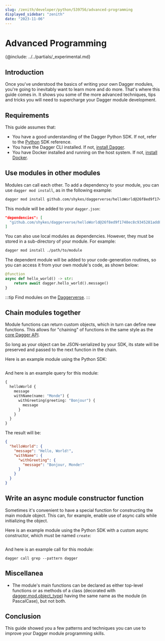 ```yaml
---
slug: /zenith/developer/python/539756/advanced-programming
displayed_sidebar: "zenith"
date: "2023-11-06"
---
```


# Advanced Programming

{@include: ../../partials/\_experimental.md}

## Introduction

Once you've understood the basics of writing your own Dagger modules, you're going to inevitably want to learn more and do more. That's where this guide comes in. It shows you some of the more advanced techniques, tips and tricks you will need to supercharge your Dagger module development.

## Requirements

This guide assumes that:

- You have a good understanding of the Dagger Python SDK. If not, refer to the [Python](https://dagger-io.readthedocs.org/) SDK reference.
- You have the Dagger CLI installed. If not, [install Dagger](../../../current/cli/465058-install.md).
- You have Docker installed and running on the host system. If not, [install Docker](https://docs.docker.com/engine/install/).

## Use modules in other modules

Modules can call each other. To add a dependency to your module, you can use `dagger mod install`, as in the following example:

```sh
dagger mod install github.com/shykes/daggerverse/helloWorld@26f8ed9f1748ec8c9345281add850fd392441990
```

This module will be added to your `dagger.json`:

```json
"dependencies": [
  "github.com/shykes/daggerverse/helloWorld@26f8ed9f1748ec8c9345281add850fd392441990"
]
```

You can also use local modules as dependencies. However, they must be stored in a sub-directory of your module. For example:

```sh
dagger mod install ./path/to/module
```

The dependent module will be added to your code-generation routines, so you can access it from your own module's code, as shown below:

```python
@function
async def hello_world() -> str:
    return await dagger.hello_world().message()
}
```

:::tip
Find modules on the [Daggerverse](https://daggerverse.dev).
:::

## Chain modules together

Module functions can return custom objects, which in turn can define new functions. This allows for "chaining" of functions in the same style as the [core Dagger API](https://docs.dagger.io/api/reference).

So long as your object can be JSON-serialized by your SDK, its state will be preserved and passed to the next function in the chain.

Here is an example module using the Python SDK:

```python file=./snippets/advanced-programming/chaining/main.py

```

And here is an example query for this module:

```graphql
{
  helloWorld {
    message
    withName(name: "Monde") {
      withGreeting(greeting: "Bonjour") {
        message
      }
    }
  }
}
```

The result will be:

```json
{
  "helloWorld": {
    "message": "Hello, World!",
    "withName": {
      "withGreeting": {
        "message": "Bonjour, Monde!"
      }
    }
  }
}
```

## Write an async module constructor function

Sometimes it's convenient to have a special function for constructing the main module object. This can, for example, enable use of async calls while initializing the object.

Here is an example module using the Python SDK with a custom async constructor, which must be named `create`:

```python file=./snippets/advanced-programming/constructor/main.py

```

And here is an example call for this module:

```console
dagger call grep --pattern dagger
```

## Miscellanea

- The module's main functions can be declared as either top-level functions or as methods of a class (decorated with [dagger.mod.object_type](https://dagger-io.readthedocs.io/en/latest/module.html#dagger.mod.object_type)) having the same name as the module (in PascalCase), but not both.

## Conclusion

This guide showed you a few patterns and techniques you can use to improve your Dagger module programming skills.
